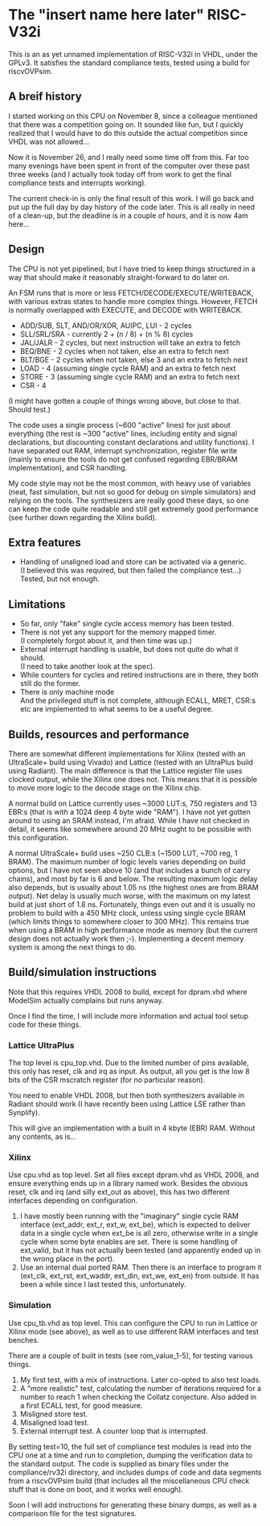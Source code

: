 # The "insert name here later" RISC-V32i 
This is an as yet unnamed implementation of RISC-V32i in VHDL, under the GPLv3.
It satisfies the standard compliance tests, tested using a build for riscvOVPsim.

## A breif history
I started working on this CPU on November 8, since a colleague mentioned that there was a competition going on. It sounded like fun, but I quickly realized that I would have to do this outside the actual competition since VHDL was not allowed...

Now it is November 26, and I really need some time off from this. Far too many evenings have been spent in front of the computer over these past three weeks (and I actually took today off from work to get the final compliance tests and interrupts working).

The current check-in is only the final result of this work. I will go back and put up the full day by day history of the code later. This is all really in need of a clean-up, but the deadline is in a couple of hours, and it is now 4am here...

## Design

The CPU is not yet pipelined, but I have tried to keep things structured in a way that should make it reasonably straight-forward to do later on.

An FSM runs that is more or less FETCH/DECODE/EXECUTE/WRITEBACK, with various extras states to handle more complex things. However, FETCH is normally overlapped with EXECUTE, and DECODE with WRITEBACK. 

* ADD/SUB, SLT, AND/OR/XOR, AUIPC, LUI - 2 cycles
* SLL/SRL/SRA - currently 2 + (n / 8) + (n % 8) cycles
* JAL/JALR - 2 cycles, but next instruction will take an extra to fetch
* BEQ/BNE - 2 cycles when not taken, else an extra to fetch next
* BLT/BGE - 2 cycles when not taken, else 3 and an extra to fetch next
* LOAD - 4 (assuming single cycle RAM) and an extra to fetch next
* STORE - 3 (assuming single cycle RAM) and an extra to fetch next
* CSR - 4

(I might have gotten a couple of things wrong above, but close to that. Should test.)

The code uses a single process (~600 "active" lines) for just about everything (the rest is ~300 "active" lines, including entity and signal declarations, but discounting constant declarations and utility functions). I have separated out RAM, interrupt synchronization, register file write (mainly to ensure the tools do not get confused regarding EBR/BRAM implementation), and CSR handling.

My code style may not be the most common, with heavy use of variables (neat, fast simulation, but not so good for debug on simple simulators) and relying on the tools. The synthesizers are really good these days, so one can keep the code quite readable and still get extremely good performance (see further down regarding the Xilinx build).

## Extra features

* Handling of unaligned load and store can be activated via a generic.  
  (I believed this was required, but then failed the compliance test...)  
  Tested, but not enough.

## Limitations

* So far, only "fake" single cycle access memory has been tested.
* There is not yet any support for the memory mapped timer.  
  (I completely forgot about it, and then time was up.)
* External interrupt handling is usable, but does not quite do what it should.  
  (I need to take another look at the spec).
* While counters for cycles and retired instructions are in there, they both still do the former.
* There is only machine mode  
  And the privileged stuff is not complete, although ECALL, MRET, CSR:s etc are implemented to what seems to be a useful degree.

## Builds, resources and performance

There are somewhat different implementations for Xilinx (tested with an UltraScale+ build using Vivado) and Lattice (tested with an UltraPlus build using Radiant). The main difference is that the Lattice register file uses clocked output, while the Xilinx one does not. This means that it is possible to move more logic to the decode stage on the Xilinx chip.

A normal build on Lattice currently uses ~3000 LUT:s, 750 registers and 13 EBR:s (that is with a 1024 deep 4 byte wide "RAM"). I have not yet gotten around to using an SRAM instead, I'm afraid. While I have not checked in detail, it seems like somewhere around 20 MHz ought to be possible with this configuration.

A normal UltraScale+ build uses ~250 CLB:s (~1500 LUT, ~700 reg, 1 BRAM).
The maximum number of logic levels varies depending on build options, but I have not seen above 10 (and that includes a bunch of carry chains), and most by far is 6 and below. The resulting maximum logic delay also depends, but is usually about 1.05 ns (the highest ones are from BRAM output).
Net delay is usually much worse, with the maximum on my latest build at just short of 1.8 ns.
Fortunately, things even out and it is usually no problem to build with a 450 MHz clock, unless using single cycle BRAM (which limits things to somewhere closer to 300 MHz). This remains true when using a BRAM in high performance mode as memory (but the current design does not actually work then ;-). Implementing a decent memory system is among the next things to do.

## Build/simulation instructions

Note that this requires VHDL 2008 to build, except for dpram.vhd where ModelSim actually complains but runs anyway.

Once I find the time, I will include more information and actual tool setup code for these things.

### Lattice UltraPlus
The top level is cpu_top.vhd.
Due to the limited number of pins available, this only has reset, clk and irq as input.
As output, all you get is the low 8 bits of the CSR mscratch register (for no particular reason).

You need to enable VHDL 2008, but then both synthesizers available in Radiant should work (I have recently been using Lattice LSE rather than Synplify).

This will give an implementation with a built in 4 kbyte (EBR) RAM. Without any contents, as is...

### Xilinx
Use cpu.vhd as top level.
Set all files except dpram.vhd as VHDL 2008, and ensure everything ends up in a library named work.
Besides the obvious reset, clk and irq (and silly ext_out as above), this has two different interfaces depending on configuration.
1. I have mostly been running with the "imaginary" single cycle RAM interface (ext_addr, ext_r, ext_w, ext_be), which is expected to deliver data in a single cycle when ext_be is all zero, otherwise write in a single cycle when some byte enables are set. There is some handling of ext_valid, but it has not actually been tested (and apparently ended up in the wrong place in the port).
2. Use an internal dual ported RAM. Then there is an interface to program it (ext_clk, ext_rst, ext_waddr, ext_din, ext_we, ext_en) from outside. It has been a while since I last tested this, unfortunately.

### Simulation
Use cpu_tb.vhd as top level.
This can configure the CPU to run in Lattice or Xilinx mode (see above), as well as to use different RAM interfaces and test benches.

There are a couple of built in tests (see rom_value_1-5), for testing various things.
1. My first test, with a mix of instructions. Later co-opted to also test loads.
2. A "more realistic" test, calculating the number of iterations required for a number to reach 1 when checking the Collatz conjecture. Also added in a first ECALL test, for good measure.
3. Misligned store test.
4. Misaligned load test.
5. External interrupt test. A counter loop that is interrupted.

By setting test=10, the full set of compliance test modules is read into the CPU one at a time and run to completion, dumping the verification data to the standard output. The code is supplied as binary files under the compliance/rv32i directory, and includes dumps of code and data segments from a riscvOVPsim build (that includes all the miscellaneous CPU check stuff that is done on boot, and it works well enough).

Soon I will add instructions for generating these binary dumps, as well as a comparison file for the test signatures.
